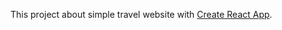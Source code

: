 This project about simple travel website with [Create React App](https://github.com/facebook/create-react-app).
